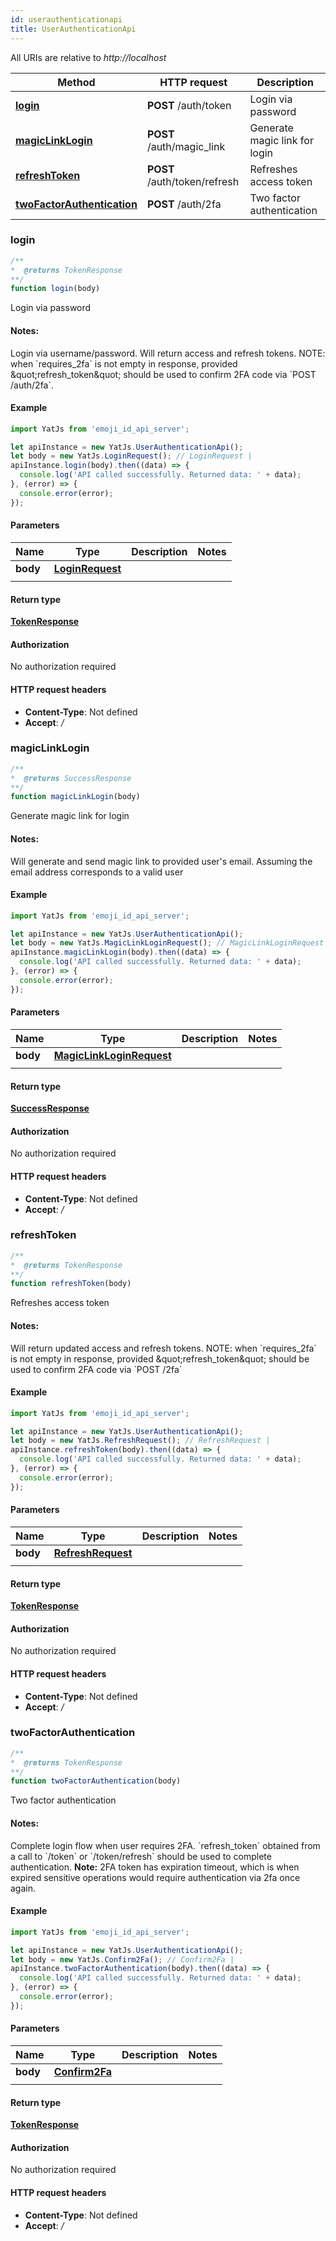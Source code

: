 ```yaml
---
id: userauthenticationapi
title: UserAuthenticationApi
---
```


All URIs are relative to *http://localhost*

Method | HTTP request | Description
------------- | ------------- | -------------
[**login**](UserAuthenticationApi.md#login) | **POST** /auth/token | Login via password
[**magicLinkLogin**](UserAuthenticationApi.md#magicLinkLogin) | **POST** /auth/magic_link | Generate magic link for login
[**refreshToken**](UserAuthenticationApi.md#refreshToken) | **POST** /auth/token/refresh | Refreshes access token
[**twoFactorAuthentication**](UserAuthenticationApi.md#twoFactorAuthentication) | **POST** /auth/2fa | Two factor authentication



### login

```js
/**
*  @returns TokenResponse 
**/
function login(body)
```

Login via password

#### Notes:
Login via username/password. Will return access and refresh tokens. NOTE: when &#x60;requires_2fa&#x60; is not empty in response, provided \&quot;refresh_token\&quot; should be used to confirm 2FA code via &#x60;POST /auth/2fa&#x60;.

#### Example

```javascript
import YatJs from 'emoji_id_api_server';

let apiInstance = new YatJs.UserAuthenticationApi();
let body = new YatJs.LoginRequest(); // LoginRequest | 
apiInstance.login(body).then((data) => {
  console.log('API called successfully. Returned data: ' + data);
}, (error) => {
  console.error(error);
});

```

#### Parameters


Name | Type | Description  | Notes
------------- | ------------- | ------------- | -------------
**body** | [**LoginRequest**](../sdk_nodejs_index#LoginRequest)
|  | 

#### Return type


[**TokenResponse**](../sdk_nodejs_index#TokenResponse)


#### Authorization

No authorization required

#### HTTP request headers

- **Content-Type**: Not defined
- **Accept**: */*


### magicLinkLogin

```js
/**
*  @returns SuccessResponse 
**/
function magicLinkLogin(body)
```

Generate magic link for login

#### Notes:
Will generate and send magic link to provided user&#39;s email. Assuming the email address corresponds to a valid user

#### Example

```javascript
import YatJs from 'emoji_id_api_server';

let apiInstance = new YatJs.UserAuthenticationApi();
let body = new YatJs.MagicLinkLoginRequest(); // MagicLinkLoginRequest | 
apiInstance.magicLinkLogin(body).then((data) => {
  console.log('API called successfully. Returned data: ' + data);
}, (error) => {
  console.error(error);
});

```

#### Parameters


Name | Type | Description  | Notes
------------- | ------------- | ------------- | -------------
**body** | [**MagicLinkLoginRequest**](../sdk_nodejs_index#MagicLinkLoginRequest)
|  | 

#### Return type


[**SuccessResponse**](../sdk_nodejs_index#SuccessResponse)


#### Authorization

No authorization required

#### HTTP request headers

- **Content-Type**: Not defined
- **Accept**: */*


### refreshToken

```js
/**
*  @returns TokenResponse 
**/
function refreshToken(body)
```

Refreshes access token

#### Notes:
Will return updated access and refresh tokens. NOTE: when &#x60;requires_2fa&#x60; is not empty in response, provided \&quot;refresh_token\&quot; should be used to confirm 2FA code via &#x60;POST /2fa&#x60;

#### Example

```javascript
import YatJs from 'emoji_id_api_server';

let apiInstance = new YatJs.UserAuthenticationApi();
let body = new YatJs.RefreshRequest(); // RefreshRequest | 
apiInstance.refreshToken(body).then((data) => {
  console.log('API called successfully. Returned data: ' + data);
}, (error) => {
  console.error(error);
});

```

#### Parameters


Name | Type | Description  | Notes
------------- | ------------- | ------------- | -------------
**body** | [**RefreshRequest**](../sdk_nodejs_index#RefreshRequest)
|  | 

#### Return type


[**TokenResponse**](../sdk_nodejs_index#TokenResponse)


#### Authorization

No authorization required

#### HTTP request headers

- **Content-Type**: Not defined
- **Accept**: */*


### twoFactorAuthentication

```js
/**
*  @returns TokenResponse 
**/
function twoFactorAuthentication(body)
```

Two factor authentication

#### Notes:
Complete login flow when user requires 2FA. &#x60;refresh_token&#x60; obtained from a call to &#x60;/token&#x60; or &#x60;/token/refresh&#x60; should be used to complete authentication. **Note:** 2FA token has expiration timeout, which is when expired sensitive operations would require authentication via 2fa once again.

#### Example

```javascript
import YatJs from 'emoji_id_api_server';

let apiInstance = new YatJs.UserAuthenticationApi();
let body = new YatJs.Confirm2Fa(); // Confirm2Fa | 
apiInstance.twoFactorAuthentication(body).then((data) => {
  console.log('API called successfully. Returned data: ' + data);
}, (error) => {
  console.error(error);
});

```

#### Parameters


Name | Type | Description  | Notes
------------- | ------------- | ------------- | -------------
**body** | [**Confirm2Fa**](../sdk_nodejs_index#Confirm2Fa)
|  | 

#### Return type


[**TokenResponse**](../sdk_nodejs_index#TokenResponse)


#### Authorization

No authorization required

#### HTTP request headers

- **Content-Type**: Not defined
- **Accept**: */*

